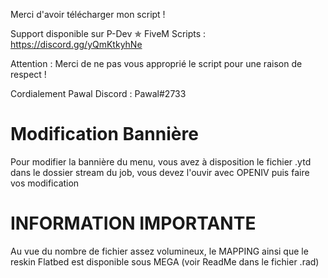 Merci d'avoir télécharger mon script !

Support disponible sur P-Dev ✯ FiveM Scripts : https://discord.gg/yQmKtkyhNe

Attention : Merci de ne pas vous approprié le script pour une raison de respect !

Cordialement Pawal Discord : Pawal#2733

# Modification Bannière
Pour modifier la bannière du menu, vous avez à disposition le fichier .ytd dans le dossier stream du job, vous devez l'ouvir avec OPENIV puis faire vos modification

# INFORMATION IMPORTANTE
Au vue du nombre de fichier assez volumineux, le MAPPING ainsi que le reskin Flatbed est disponible sous MEGA (voir ReadMe dans le fichier .rad)
